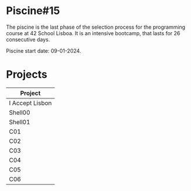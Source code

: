 # Piscine#15

The piscine is the last phase of the selection process for the programming course at 42 School Lisboa. It is an intensive bootcamp, that lasts for 26 consecutive days.

Piscine start date: 09-01-2024.

# Projects

| Project  |
| ------------- | 
| I Accept Lisbon  |
| Shell00  | 
| Shell01  |
| C01 |
| C02 |
| C03 |
| C04 |
| C05 |
| C06 |
